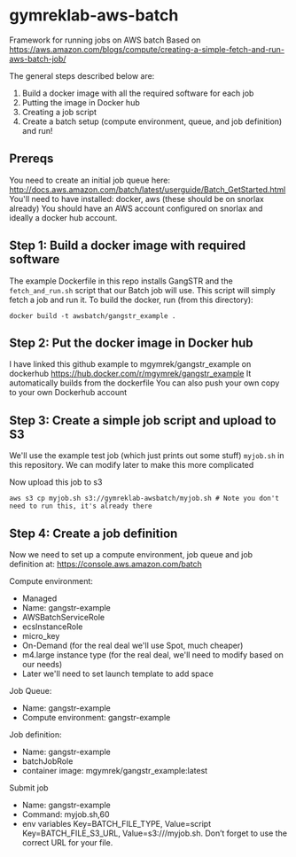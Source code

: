 # gymreklab-aws-batch
Framework for running jobs on AWS batch
Based on https://aws.amazon.com/blogs/compute/creating-a-simple-fetch-and-run-aws-batch-job/

The general steps described below are:

1. Build a docker image with all the required software for each job
2. Putting the image in Docker hub
3. Creating a job script
4. Create a batch setup (compute environment, queue, and job definition) and run!

## Prereqs

You need to create an initial job queue here: http://docs.aws.amazon.com/batch/latest/userguide/Batch_GetStarted.html
You'll need to have installed: docker, aws (these should be on snorlax already)
You should have an AWS account configured on snorlax and ideally a docker hub account.

## Step 1: Build a docker image with required software

The example Dockerfile in this repo installs GangSTR and the `fetch_and_run.sh` script that our Batch job will use. This script will simply fetch a job and run it. To build the docker, run (from this directory):

```
docker build -t awsbatch/gangstr_example .
```

## Step 2: Put the docker image in Docker hub

I have linked this github example to mgymrek/gangstr_example on dockerhub
https://hub.docker.com/r/mgymrek/gangstr_example
It automatically builds from the dockerfile
You can also push your own copy to your own Dockerhub account

## Step 3: Create a simple job script and upload to S3

We'll use the example test job (which just prints out some stuff) `myjob.sh` in this repository.
We can modify later to make this more complicated

Now upload this job to s3

```
aws s3 cp myjob.sh s3://gymreklab-awsbatch/myjob.sh # Note you don't need to run this, it's already there
```

## Step 4: Create a job definition

Now we need to set up a compute environment, job queue and job definition at: https://console.aws.amazon.com/batch

Compute environment:
* Managed
* Name: gangstr-example
* AWSBatchServiceRole
* ecsInstanceRole
* micro_key
* On-Demand (for the real deal we'll use Spot, much cheaper)
* m4.large instance type (for the real deal, we'll need to modify based on our needs)
* Later we'll need to set launch template to add space

Job Queue: 
* Name: gangstr-example
* Compute environment: gangstr-example

Job definition:
* Name: gangstr-example
* batchJobRole
* container image: mgymrek/gangstr_example:latest

Submit job
* Name: gangstr-example
* Command: myjob.sh,60
* env variables
Key=BATCH_FILE_TYPE, Value=script
Key=BATCH_FILE_S3_URL, Value=s3:///myjob.sh. Don’t forget to use the correct URL for your file.
